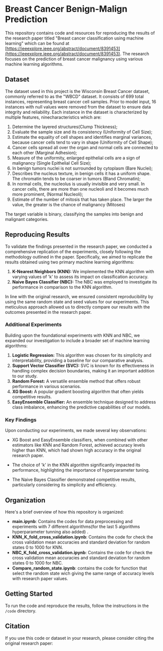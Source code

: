 # Breast Cancer Benign-Malign Prediction

This repository contains code and resources for reproducing the results of the research paper titled "Breast cancer classification using machine learning" which can be found at [https://ieeexplore.ieee.org/abstract/document/8391453](https://ieeexplore.ieee.org/abstract/document/8391453). The research focuses on the prediction of breast cancer malignancy using various machine learning algorithms.

## Dataset

The dataset used in this project is the Wisconsin Breast Cancer dataset, commonly referred to as the "WBCD" dataset. It consists of 699 total instances, representing breast cancer cell samples. Prior to model input, 16 instances with null values were removed from the dataset to ensure data integrity and reliability. Each instance in the dataset is characterized by multiple features, ninecharacteristics which are:

1. Determine the layered structures(Clump Thickness);
2. Evaluate the sample size and its consistency (Uniformity of Cell Size);
3. Estimate the equality of cell shapes and identifies marginal variances, because cancer cells tend to vary in shape (Uniformity of Cell Shape);
4. Cancer cells spread all over the organ and normal cells are connected to each other (Marginal Adhesion);
5. Measure of the uniformity, enlarged epithelial cells are a sign of malignancy (Single Epithelial Cell Size);
6. In benign tumors nuclei is not surrounded by cytoplasm (Bare Nuclei);
7. Describes the nucleus texture, in benign cells it has a uniform shape. The chromatin tends to be coarser in tumors (Bland Chromatin);
8. In normal cells, the nucleolus is usually invisible and very small. In cancer cells, there are more than one nucleoli and it becomes much more prominent, (Normal Nucleoli);
9. Estimate of the number of mitosis that has taken place. The larger the value, the greater is the chance of malignancy (Mitoses)

The target variable is binary, classifying the samples into benign and malignant categories.

## Reproducing Results

To validate the findings presented in the research paper, we conducted a comprehensive replication of the experiments, closely following the methodology outlined in the paper. Specifically, we aimed to replicate the results obtained using two primary machine learning algorithms:

1. **K-Nearest Neighbors (KNN):** We implemented the KNN algorithm with varying values of 'k' to assess its impact on classification accuracy.
2. **Naive Bayes Classifier (NBC):** The NBC was employed to investigate its performance in comparison to the KNN algorithm.

In line with the original research, we ensured consistent reproducibility by using the same random state and seed values for our experiments. This meticulous approach allowed us to directly compare our results with the outcomes presented in the research paper.

### Additional Experiments

Building upon the foundational experiments with KNN and NBC, we expanded our investigation to include a broader set of machine learning algorithms:

1. **Logistic Regression:** This algorithm was chosen for its simplicity and interpretability, providing a baseline for our comparative analysis.
2. **Support Vector Classifier (SVC):** SVC is known for its effectiveness in handling complex decision boundaries, making it an important addition to our study.
3. **Random Forest:** A versatile ensemble method that offers robust performance in various scenarios.
4. **XG Boost:** A popular gradient boosting algorithm that often yields competitive results.
5. **EasyEnsemble Classifier:** An ensemble technique designed to address class imbalance, enhancing the predictive capabilities of our models.

### Key Findings

Upon conducting our experiments, we made several key observations:

- XG Boost and EasyEnsemble classifiers, when combined with other estimators like KNN and Random Forest, achieved accuracy levels higher than KNN, which had shown high accuracy in the original research paper.

- The choice of 'k' in the KNN algorithm significantly impacted its performance, highlighting the importance of hyperparameter tuning.

- The Naive Bayes Classifier demonstrated competitive results, particularly considering its simplicity and efficiency.

## Organization

Here's a brief overview of how this repository is organized:

- **main.ipynb**: Contains the codes for data preprocessing and experiments with 7 different algorithms(for the last 5 algorithms hyperparameter tunning also added) .
- **KNN_K_fold_cross_validation.ipynb**: Contains the code for check the cross validation mean accuracies and standard deviation for random states 0 to 1000 for KNN.
- **NBC_K_fold_cross_validation.ipynb**: Contains the code for check the cross validation mean accuracies and standard deviation for random states 0 to 1000 for NBC.
- **Compare_random_state.ipynb**: contains the code for function that select the random state wich giving the same range of accuracy levels with research paper values.

## Getting Started

To run the code and reproduce the results, follow the instructions in the `/code` directory.

## Citation

If you use this code or dataset in your research, please consider citing the original research paper:
